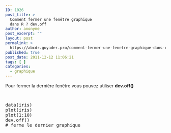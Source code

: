 ```yaml
---
ID: 1026
post_title: >
  Comment fermer une fenêtre graphique
  dans R ? dev.off
author: anonyme
post_excerpt: ""
layout: post
permalink: >
  https://abcdr.guyader.pro/comment-fermer-une-fenetre-graphique-dans-r-dev.off/
published: true
post_date: 2011-12-12 11:06:21
tags: [ ]
categories:
  - graphique
---
```

Pour fermer la dernière fenêtre vous pouvez utiliser <strong>dev.off()</strong> <pre lang='rsplus'><br /><p>data(iris)<br />plot(iris)<br />plot(1:10)<br />dev.off() # ferme le dernier graphique</p></code></pre>